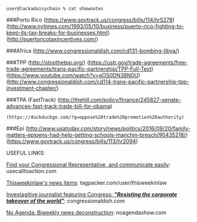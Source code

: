 `user@lackadaisychain % cat shownotes`

###Porto Rico
    (https://www.govtrack.us/congress/bills/114/hr5278)
    (http://www.nytimes.com/1993/05/10/business/puerto-rico-fighting-to-keep-its-tax-breaks-for-businesses.html)
    (http://puertoricotaxincentives.com/)

###Africa
    (http://www.congressionaldish.com/cd131-bombing-libya/)

###TPP
    (http://stopthetpp.org/)
    (https://ustr.gov/trade-agreements/free-trade-agreements/trans-pacific-partnership/TPP-Full-Text)
    (https://www.youtube.com/watch?v=gOS0DN38N0U)
    (http://www.congressionaldish.com/cd114-trans-pacific-partnership-tpp-investment-chapter/)

###TPA (FastTrack)
    (http://thehill.com/policy/finance/245827-senate-advances-fast-track-trade-bill-for-obama)
    
    (https://duckduckgo.com/?q=oppose%20trade%20promotion%20authority)

###Epi
    (http://www.usatoday.com/story/news/politics/2016/09/20/family-matters-epipens-had-help-getting-schools-manchin-bresch/90435218/)
    (https://www.govtrack.us/congress/bills/113/hr2094)

USEFUL LINKS:

[Find your Congressional Representative, and communicate easily](https://usecalltoaction.com): usecalltoaction.com

[Thisweekinlaw's news items](https://tagpacker.com/user/thisweekinlaw): tagpacker.com/user/thisweekinlaw

[Investagitive journalist featuring Congress: ***"Resisting the corporate takeover of the world"***](www.congressionaldish.com): congressionaldish.com

[No Agenda: Biweekly news deconstruction](noagendashow.com): noagendashow.com
